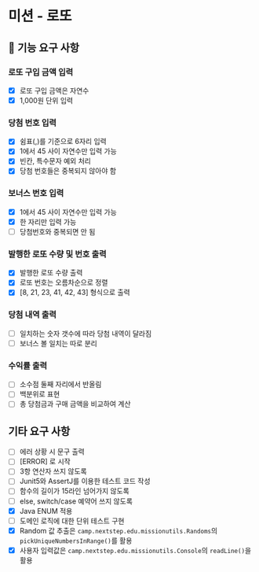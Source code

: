# 미션 - 로또

## 🚀 기능 요구 사항

### 로또 구입 금액 입력

- [x] 로또 구입 금액은 자연수
- [x] 1,000원 단위 입력

### 당첨 번호 입력

- [x] 쉼표(,)를 기준으로 6자리 입력
- [x] 1에서 45 사이 자연수만 입력 가능
- [x] 빈칸, 특수문자 예외 처리
- [x] 당첨 번호들은 중복되지 않아야 함

### 보너스 번호 입력

- [x] 1에서 45 사이 자연수만 입력 가능
- [x] 한 자리만 입력 가능
- [ ] 당첨번호와 중복되면 안 됨

### 발행한 로또 수량 및 번호 출력

- [x] 발행한 로또 수량 출력
- [x] 로또 번호는 오름차순으로 정렬
- [x] [8, 21, 23, 41, 42, 43] 형식으로 출력

### 당첨 내역 출력

- [ ] 일치하는 숫자 갯수에 따라 당첨 내역이 달라짐
- [ ] 보너스 볼 일치는 따로 분리

### 수익률 출력

- [ ] 소수점 둘째 자리에서 반올림
- [ ] 백분위로 표현
- [ ] 총 당첨금과 구매 금액을 비교하여 계산

## 기타 요구 사항

- [ ] 에러 상황 시 문구 출력
- [ ] [ERROR] 로 시작
- [ ] 3항 연산자 쓰지 않도록
- [ ] Junit5와 AssertJ를 이용한 테스트 코드 작성
- [ ] 함수의 길이가 15라인 넘어가지 않도록
- [ ] else, switch/case 예약어 쓰지 않도록
- [x] Java ENUM 적용
- [ ] 도메인 로직에 대한 단위 테스트 구현
- [x] Random 값 추출은 `camp.nextstep.edu.missionutils.Randoms`의 `pickUniqueNumbersInRange()`를 활용
- [x] 사용자 입력값은 `camp.nextstep.edu.missionutils.Console`의 `readLine()`을 활용
